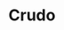 ---
layout: place
title: "Crudo"
permalink: /massachusetts/boston/crudo.html
stateAbbr: MA
stateName: Massachusetts
cityName: Boston
seo:
  name: "Crudo"
  type: Restaurant
  links: http://crudoboston.com/
description: "Sleek bi-level spot swathed in reclaimed barn wood serving creative sushi & Pan-Asian small plates. Crudo serves delicious sushi in Boston, Massachusetts. Try fresh Japanese dishes for a great dining experience. Available for takeout, delivery, lunch, and dinner."
place_id: ChIJXWEOK49w44kRd7d7F3skQJI
photos:
  - name: >-
      places/ChIJXWEOK49w44kRd7d7F3skQJI/photos/AeeoHcKToD1DQhao8tOHNVD7GQwrH9DvY5kkYkiY4XyhniV8xqL5NQnDlyaAGiBewItBo7mTHMAdYgYyKcCd004HvYqUe90fOixUzt291e5xUQSbSniQ4LLf-uzJxbExxGPPVymJis-EznF0Ku6bYxHnuTMOFmB1GvidaAk3SA8uP3mNRn5be0rLksunFgxCi0WGqAxy_S_eGl2njyAJ4qktoW9xMfgHUwNowgPonVvKu_z1xgIJAzlb_lHb_8d57FhyqSqj_npytobfUopLVMTnYBOerrZ3HYkTPqXaHBiCtc3pfA
    widthPx: 1024
    heightPx: 819
    authorAttributions:
      - displayName: Crudo
        uri: https://maps.google.com/maps/contrib/103313588831152075109
        photoUri: >-
          https://lh3.googleusercontent.com/a-/ALV-UjXeY3QhrYMxBFMPSkfiRVQspg_Gzm_uaw4aW-3uT-ejm53dFOM=s100-p-k-no-mo
    flagContentUri: >-
      https://www.google.com/local/imagery/report/?cb_client=maps_api_places.places_api&image_key=!1e10!2sAF1QipMkq26divI2nx3F7bYDU9zt5CcjnsLD6tgwoscS&hl=en-US
    googleMapsUri: >-
      https://www.google.com/maps/place//data=!3m4!1e2!3m2!1sAF1QipMkq26divI2nx3F7bYDU9zt5CcjnsLD6tgwoscS!2e10!4m2!3m1!1s0x89e3708f2b0e615d:0x9240247b177bb777
  - name: >-
      places/ChIJXWEOK49w44kRd7d7F3skQJI/photos/AeeoHcIzgnCAXY0NW6r9eCbjbtcGiklB4SobiCWgi15xD8cKIj8-cpd7-DD4-OxWDu0NLWLlpbXv7oHRZiZ9v4ROyAEF9jADevaCVUCsEwJQdAh5B-6zg50lvVgoNlxmipcRzEBWpTccnw8dRnpbtudLM2L5yR65h2ghKfXVaB9WMgDepUun8_sM5c7FB4PCVULHb4ORDsHjDWMiE1cba3omaU31twEJMpet-oOXuzM8SJrdxvD0ydtxWU-Ej9tcuDd_9uKVDubHO2h5q4y4cwmdI3MLrBO4c2nI2W8T8AXidI8xYw
    widthPx: 1024
    heightPx: 576
    authorAttributions:
      - displayName: Crudo
        uri: https://maps.google.com/maps/contrib/103313588831152075109
        photoUri: >-
          https://lh3.googleusercontent.com/a-/ALV-UjXeY3QhrYMxBFMPSkfiRVQspg_Gzm_uaw4aW-3uT-ejm53dFOM=s100-p-k-no-mo
    flagContentUri: >-
      https://www.google.com/local/imagery/report/?cb_client=maps_api_places.places_api&image_key=!1e10!2sAF1QipPhpFB9Y2qasRYDaYM_oA2EL_Z9lYMKbNWawr8Q&hl=en-US
    googleMapsUri: >-
      https://www.google.com/maps/place//data=!3m4!1e2!3m2!1sAF1QipPhpFB9Y2qasRYDaYM_oA2EL_Z9lYMKbNWawr8Q!2e10!4m2!3m1!1s0x89e3708f2b0e615d:0x9240247b177bb777
  - name: >-
      places/ChIJXWEOK49w44kRd7d7F3skQJI/photos/AeeoHcKSxj0n1ePKs1dyCYFltEr_RDgcAqgQ8I1Yr5ARXRpzTOY0Up8DXUNGQRAjfv5Y5JfPONlazYZs10WZ-mBA1fFIK9scnIomk43ZjKwHIvnPT_bXJFVZS--dJwOBLJ0QI0_sB5J2Rn_d0idNWgOujWGv4ne8CUatlLz8PRS0ueNDrk7gL0bCL7FWATKSZKKPrCogpBuR2QMiNmvIILZnShhPtVz-B2uw0XaVaLla8f3jMeQsu70toKxHIx7xhh2OIyIoMs0RyYUnt9AjtlfR4WwKa5-l87DgADzAUAAKliycQRqF4Bpm9rUZeYytn0yQIo63oqCA97a5MyBs3Ozwdg7aCYQEAGOflusu60ZhiN8QnYhjfYhnMfUSj1O0ykVbMoRrEpQp0FnKwZJQ4v07bhQKCQghymRJE2SctE5BDWxgiQ
    widthPx: 3072
    heightPx: 4080
    authorAttributions:
      - displayName: Jeremy Yowell
        uri: https://maps.google.com/maps/contrib/106556951592978288011
        photoUri: >-
          https://lh3.googleusercontent.com/a/ACg8ocLIvNiXXnlnA7a-7VkIoPkyQA-idajw2GKyEslgLsTxpIosHg=s100-p-k-no-mo
    flagContentUri: >-
      https://www.google.com/local/imagery/report/?cb_client=maps_api_places.places_api&image_key=!1e10!2sCIHM0ogKEICAgIC5i5bEBQ&hl=en-US
    googleMapsUri: >-
      https://www.google.com/maps/place//data=!3m4!1e2!3m2!1sCIHM0ogKEICAgIC5i5bEBQ!2e10!4m2!3m1!1s0x89e3708f2b0e615d:0x9240247b177bb777
  - name: >-
      places/ChIJXWEOK49w44kRd7d7F3skQJI/photos/AeeoHcID24xU-6E_we4O_Lttv3y6e4CgPIuchR5SGmcHukpwP0SdKJvuFlTfvl7X2r6YkkyGFrE7GZSN1iFPmUimg0ztviuLvWPknHI6vBeNTV2ppveWRrWbheKxtAsmxGQOgKxw-jHujmb6nttQ-m-dz0lj7Pqn_F2E6qmi9L5Gauk7gXtOCT3f_EIKUiJh41XBM3xU8Ps2YFUwe84yAKGa1a_fb9caTqBQitfbG7U2G26U4M_dTfvhMqewoXxGmCcTYxxjJvYyilUIloJV4d03vFb-opeuT-uCytgRwfg-KptgZfhkNQpVh4wGd_kLV-DSM6i16FcEzqUcY6Whi02hFvjtuEyoGBGcG9lY71FgrmjkEZ1RJF1P8L5DHrqp2QHL4qQIrEcmRs0y402c0hxb86YHzzDiXqEGpwZzbSrHlOhhww
    widthPx: 2688
    heightPx: 1512
    authorAttributions:
      - displayName: Dondré
        uri: https://maps.google.com/maps/contrib/111668653171555853804
        photoUri: >-
          https://lh3.googleusercontent.com/a-/ALV-UjW-w_1-Jhw6f_me1OmnW2L5GUeCpABtsxFeFZVM1IOL6tQPGwbMvQ=s100-p-k-no-mo
    flagContentUri: >-
      https://www.google.com/local/imagery/report/?cb_client=maps_api_places.places_api&image_key=!1e10!2sCIHM0ogKEICAgIDukdHoTQ&hl=en-US
    googleMapsUri: >-
      https://www.google.com/maps/place//data=!3m4!1e2!3m2!1sCIHM0ogKEICAgIDukdHoTQ!2e10!4m2!3m1!1s0x89e3708f2b0e615d:0x9240247b177bb777
  - name: >-
      places/ChIJXWEOK49w44kRd7d7F3skQJI/photos/AeeoHcIlNWs4cAkVOxvFYFJB8XfM9z2Lc2LDNb8-1H4YdEmrr-dQTNelKj12j9hAHbw-WdiLXK34b0xbHoHttNnCatMgIqJFG4UTGu4tgd5a5h7t0M_1U8-xolKvEO2OVREN4WroJoQrTblQh7CFlUcnMbKpGRHf5YsNZ4hwNg98Wtm-owfNLwFeXvfyIsCOSwjzKlcLLAzJuvinwJbNVxTd0No56cDXefgNQwfkX9fGRYmhqzyX8c9j4BrFmiQIQMkV0pEkBeXDCsi2AO92WyYKjb8FSqyyWIvGdM7Qz10b2SYfxhqWiCAJPWdWrY5bW9IQzVuUIBGMdFWdnqf9fXAyFIqzIxaVqfjANhByIlKsZMhCb52yy5kfZD8wWXqcRsvLZLMdWatnBFA2hpPoVngEpx6kV7uRzG_q7oz4sqyPXP64-g
    widthPx: 3024
    heightPx: 4032
    authorAttributions:
      - displayName: Taylor Overos
        uri: https://maps.google.com/maps/contrib/110056731948545133267
        photoUri: >-
          https://lh3.googleusercontent.com/a-/ALV-UjUfVnthaZInmRt2u6zHivj50PrIIge9zlKK8lDtHVHaQEWEQZxX=s100-p-k-no-mo
    flagContentUri: >-
      https://www.google.com/local/imagery/report/?cb_client=maps_api_places.places_api&image_key=!1e10!2sCIHM0ogKEICAgICpxNfrPg&hl=en-US
    googleMapsUri: >-
      https://www.google.com/maps/place//data=!3m4!1e2!3m2!1sCIHM0ogKEICAgICpxNfrPg!2e10!4m2!3m1!1s0x89e3708f2b0e615d:0x9240247b177bb777
  - name: >-
      places/ChIJXWEOK49w44kRd7d7F3skQJI/photos/AeeoHcKq0bSsMJEE-_oVBBbfphMmdG7j4bo1et3QBBCf3_GvbagHSq-lmohFdxpFdCv9vm4xz-sCdNhSZMkDWnV9gMipTlFWj6j6IgX3lihihc58Nkm3jGMm5Sf6MUEAAqHPPtYN4ZGjsYnVsFGPqUUQI9y5c8rE9EivwXnajxIZaZQvFvit6Qyya_TY-Z9ga-QD-qQJjDIs5Df67ns80tGKal6FSBM9DgdjoYka_SC4TgScClx3iDwuwcQ9gi3qms5PcXOAxFOysHtUAgV32TObRLC9sqN-TpFMXnQN0bAlcH8NCMqfrpejoHY8y_xBQtyC-AXJ_d8nKMJvPlvu6Fr49BhYoclSeMFgDCGIYAxCTEOpy90_s5Qg9bQpQaWhRMgQYmZnLzNrXvIoyohGBlXHJ8efTPdmq1e8YFuizyuSnknaLg
    widthPx: 3072
    heightPx: 4080
    authorAttributions:
      - displayName: Jeremy Yowell
        uri: https://maps.google.com/maps/contrib/106556951592978288011
        photoUri: >-
          https://lh3.googleusercontent.com/a/ACg8ocLIvNiXXnlnA7a-7VkIoPkyQA-idajw2GKyEslgLsTxpIosHg=s100-p-k-no-mo
    flagContentUri: >-
      https://www.google.com/local/imagery/report/?cb_client=maps_api_places.places_api&image_key=!1e10!2sCIHM0ogKEICAgIC5i5bERQ&hl=en-US
    googleMapsUri: >-
      https://www.google.com/maps/place//data=!3m4!1e2!3m2!1sCIHM0ogKEICAgIC5i5bERQ!2e10!4m2!3m1!1s0x89e3708f2b0e615d:0x9240247b177bb777
  - name: >-
      places/ChIJXWEOK49w44kRd7d7F3skQJI/photos/AeeoHcL3lOthVvD_I8Yx0NxxRGWJu1pvon2KaGmQFqbkwAIXIEiaDsDw3qgRM0TS08aI3TDxlquysamnNOy3uHJEywlp0-EVwmlhdNdQbR-kAofVpSmwXBrfz3fMtEc39AEnRwkLW5OAukK2XNXDnqZxu3vWZDpHsU3YnezfAt6aw-kDf-H_8O3KdGrQLqbb3xH_RT-J8l9SSGRVo_9Cc7tGwH5OV9_7EqFhQMJNgJvzQGv7xyp8hlRrXSknAmQgBKGNJiLbpRKmDwAGee3SHRSl1Go87-yHFfl-YMwa8yI6PHizRSjpUiAbxXPu9RxMcglIAzQxTXV5egUGWVdhs4q1H6YcWHlbf3uEf3eGT9iZMGoSIocigav0ijs3rt2gt5HPMCvZssgSTcm9Q9pZJ8Sy1iIW2Jk6_UUmnFjSuU4P8mwI0mGM
    widthPx: 3024
    heightPx: 4032
    authorAttributions:
      - displayName: M Alone
        uri: https://maps.google.com/maps/contrib/110987042903908227358
        photoUri: >-
          https://lh3.googleusercontent.com/a-/ALV-UjUUeG4u5RRhxe5BuvTknNuNr8J4Dh4hsiqMFcDODPi38ndW4uZF=s100-p-k-no-mo
    flagContentUri: >-
      https://www.google.com/local/imagery/report/?cb_client=maps_api_places.places_api&image_key=!1e10!2sCIHM0ogKEICAgICOwZuexwE&hl=en-US
    googleMapsUri: >-
      https://www.google.com/maps/place//data=!3m4!1e2!3m2!1sCIHM0ogKEICAgICOwZuexwE!2e10!4m2!3m1!1s0x89e3708f2b0e615d:0x9240247b177bb777
  - name: >-
      places/ChIJXWEOK49w44kRd7d7F3skQJI/photos/AeeoHcJuvieqlXUL7gWCUjUo58Of7kuZD0jGNGJRuMxdU6CZnS7gPjGW4hu25Kt7uFGGm01XMs9_s6pAn3FozUJRuIBPcneUFMBoSjS9JVdlWixyi8Wm7YtNknVTqkn_XGi0dMMSwDPzVbaWC2Zr7YmT3JsH-4fu6MvN6oOpkRGRdEWzDbTEwak8zNa54m10sDAGKVsKY-5B2TpAp2ln2GM8GBYNRB-id6KpDkJSxqzpoMnT8jb-GRk45P1YKixa-N8D55eGDwht2I7ofNmS0xjVD5HkBfHf3uZdD02y1ggo7tESvu0giHrLgqvrWuTNl8ovBDSEO2dIz62_y_vFDGrJo1NWiSvG03S0y1_HGBOCtAKAAPdCS1y-6PRcXKVG3CFmvtvNxYhdmnAwryN6kVQulw4Wm923kD4R__sBRIaNdip-BNRv
    widthPx: 4032
    heightPx: 3024
    authorAttributions:
      - displayName: Gino Filicetti
        uri: https://maps.google.com/maps/contrib/100902895376853011666
        photoUri: >-
          https://lh3.googleusercontent.com/a-/ALV-UjVVqRKLTcFvRjCktbxv_QsBIEPSr7WPRCO78Os0rsQgR7YY2xQ=s100-p-k-no-mo
    flagContentUri: >-
      https://www.google.com/local/imagery/report/?cb_client=maps_api_places.places_api&image_key=!1e10!2sCIHM0ogKEICAgICxpJmJ2gE&hl=en-US
    googleMapsUri: >-
      https://www.google.com/maps/place//data=!3m4!1e2!3m2!1sCIHM0ogKEICAgICxpJmJ2gE!2e10!4m2!3m1!1s0x89e3708f2b0e615d:0x9240247b177bb777
  - name: >-
      places/ChIJXWEOK49w44kRd7d7F3skQJI/photos/AeeoHcIvXi5ZwVC0f1bUiEEG1ZuNstqloaljYal1JPnAavDatzQewOrjnZId6g4ZrMNJ7RBLn22MQbWOtDjyelipJ1hXNjSzQvwpQFk2QKOwk_13Feexcoy2dUEUuSlDC1pcMgBmNMcC_kmVRNaYc5JshUmgwPXKf-BV5w6-74elh0VX3r_eK6VbMdaXUfYuxpuqBwvFFXOt_FBZF4JWqQpn8pyvZTCaAYomBJ-AfiSPBoFxflBq7BjbE5E6j7APWUzkhFEHdDHCtuQXitOGYO--KlS0DBsagNxkn8Y-z6rXhfqcd14FWYjTRsTR4aDIxKXhWtQVUPBuLrfME9DP3ltjY1_igoDTw4YXCmCpWtz5h7HiJnDnYYjzZjXtutjdcSfsq5CzctA68QYDGuiqzK4-QPtAxYWwM_h8OjDrZwIU3SLTB7XM
    widthPx: 4032
    heightPx: 3024
    authorAttributions:
      - displayName: Michelle Cao
        uri: https://maps.google.com/maps/contrib/107185741218765285145
        photoUri: >-
          https://lh3.googleusercontent.com/a/ACg8ocIoRGAdx-aiDpunYKsJACE_TgeVZUaB7kWDdWWqc5fJ29jjVn4=s100-p-k-no-mo
    flagContentUri: >-
      https://www.google.com/local/imagery/report/?cb_client=maps_api_places.places_api&image_key=!1e10!2sCIHM0ogKEICAgID5qrSezwE&hl=en-US
    googleMapsUri: >-
      https://www.google.com/maps/place//data=!3m4!1e2!3m2!1sCIHM0ogKEICAgID5qrSezwE!2e10!4m2!3m1!1s0x89e3708f2b0e615d:0x9240247b177bb777
  - name: >-
      places/ChIJXWEOK49w44kRd7d7F3skQJI/photos/AeeoHcKozrC_GaGNne19TVBkVHUj4cHd7hKtoIIWBIMlcjcbnU0sybu6JtkTbLituzdBXUYUUGiJbvSgSw1JEVrrM68TGiYBhqWxDteUzPBUSR8laUvg5PuFK4PepyUiXMZcqtKWZinHKxk78qOh6bCjmJFOLEJFrsqFhypEWFLBUMgJDeorppg-YnLzUmn1qmRa1gJn86uk53tFik5FIT8VY78HTKm-RzDCuhIj4RTX6etEGw5yyiCSXXzWqtkweP8bv-BGgw00cqDblyJvGuMF4r4quBCwd5mpliqsLChZjjd-JiKaITCS1Cjrdjx8QUmD9cFpaMOXyu9Tqcq20WiB4m8UUKdpfv5Y3JPauYARd2dzyCjagcdVVx8VBHyCcjK-eEdYzpMqNjGCduQqqskIXZqfbNEra0eA9SfFdXFUkjRaMqHM
    widthPx: 3072
    heightPx: 4080
    authorAttributions:
      - displayName: Jeremy Yowell
        uri: https://maps.google.com/maps/contrib/106556951592978288011
        photoUri: >-
          https://lh3.googleusercontent.com/a/ACg8ocLIvNiXXnlnA7a-7VkIoPkyQA-idajw2GKyEslgLsTxpIosHg=s100-p-k-no-mo
    flagContentUri: >-
      https://www.google.com/local/imagery/report/?cb_client=maps_api_places.places_api&image_key=!1e10!2sCIHM0ogKEICAgIC5i5bEuQE&hl=en-US
    googleMapsUri: >-
      https://www.google.com/maps/place//data=!3m4!1e2!3m2!1sCIHM0ogKEICAgIC5i5bEuQE!2e10!4m2!3m1!1s0x89e3708f2b0e615d:0x9240247b177bb777
address: 78 Salem St, Boston, MA 02113, USA
street: 78 Salem St
city: Boston
state: MA
zip: '02113'
country: USA
neighborhood: North End
latitude: '42.363685'
longitude: '-71.055912'
accessibility_options:
  wheelchairAccessibleEntrance: true
  wheelchairAccessibleRestroom: true
  wheelchairAccessibleSeating: true
business_status: OPERATIONAL
name: Crudo
google_maps_links:
  directionsUri: >-
    https://www.google.com/maps/dir//''/data=!4m7!4m6!1m1!4e2!1m2!1m1!1s0x89e3708f2b0e615d:0x9240247b177bb777!3e0
  placeUri: https://maps.google.com/?cid=10538463239140521847
  writeAReviewUri: >-
    https://www.google.com/maps/place//data=!4m3!3m2!1s0x89e3708f2b0e615d:0x9240247b177bb777!12e1
  reviewsUri: >-
    https://www.google.com/maps/place//data=!4m4!3m3!1s0x89e3708f2b0e615d:0x9240247b177bb777!9m1!1b1
  photosUri: >-
    https://www.google.com/maps/place//data=!4m3!3m2!1s0x89e3708f2b0e615d:0x9240247b177bb777!10e5
primary_type: Japanese Restaurant
opening_hours:
  regular: null
  current: null
secondary_opening_hours:
  regular:
    weekdayDescriptions: null
    type: null
  current:
    weekdayDescriptions: null
    type: null
phone: (617) 367-6500
price_level: PRICE_LEVEL_EXPENSIVE
price_range: $30 &ndash; $50
rating: '4.2'
rating_count: 294
website: http://crudoboston.com/
reviews:
  - name: >-
      places/ChIJXWEOK49w44kRd7d7F3skQJI/reviews/ChdDSUhNMG9nS0VJQ0FnTUR3cG9qYzhBRRAB
    relativePublishTimeDescription: 2 weeks ago
    rating: 5
    text:
      text: >-
        This little sushi joint has some tantalizing and beautiful food. The
        presentation of each dish is like an elegant masterpiece. The place is
        bustling with great food, music, and bar drinks. The atmosphere there is
        a great place to bring a date to. You will be satisfied.
      languageCode: en
    originalText:
      text: >-
        This little sushi joint has some tantalizing and beautiful food. The
        presentation of each dish is like an elegant masterpiece. The place is
        bustling with great food, music, and bar drinks. The atmosphere there is
        a great place to bring a date to. You will be satisfied.
      languageCode: en
    authorAttribution:
      displayName: J J
      uri: https://www.google.com/maps/contrib/107543251831978039785/reviews
      photoUri: >-
        https://lh3.googleusercontent.com/a/ACg8ocKLRLoHfyXqOd8uVqguZAwS1ebERZEGJt-mtuxnrjmsU4JMvQ=s128-c0x00000000-cc-rp-mo-ba3
    publishTime: '2025-03-25T15:14:50.140022Z'
    flagContentUri: >-
      https://www.google.com/local/review/rap/report?postId=ChdDSUhNMG9nS0VJQ0FnTUR3cG9qYzhBRRAB&d=17924085&t=1
    googleMapsUri: >-
      https://www.google.com/maps/reviews/data=!4m6!14m5!1m4!2m3!1sChdDSUhNMG9nS0VJQ0FnTUR3cG9qYzhBRRAB!2m1!1s0x89e3708f2b0e615d:0x9240247b177bb777
  - name: >-
      places/ChIJXWEOK49w44kRd7d7F3skQJI/reviews/ChZDSUhNMG9nS0VJQ0FnSURGaXJLZFl3EAE
    relativePublishTimeDescription: a year ago
    rating: 3
    text:
      text: >-
        Mediocre and overpriced sushi spot in North End.


        A sushi restaurant under Greek ownership  in North End initially seemed
        a bit out of place. Its jarring divergence from the locale’s culinary
        identity was interesting, but at the same time, I was a bit skeptical of
        the quality of sushi they serve. With typical bar decors and thumping
        bit remix tunes, it had similar vibe as other small bars in North End,
        but unfortunately, it failed to deliver.


        For the appetizers, I had the pop rock shrimp and the shrimp tacos which
        seemed to be one of the most popular choices. The shrimp, however, was
        heavily salted. Thankfully, the salmon tacos were well-balanced. It felt
        like a mix of poke and Mexican bowls, but even this dish felt overpriced
        given its portion and composition.


        The Geisha Girl and Cru-Oh! Lasagna sushi rolls both sounded promising
        but delivered a disappointing palate experience. They felt uninspired,
        especially when stacked against other sushi places I've frequented in
        Boston. Small portions and scarce toppings coupled with the fact that
        the sushi rice tasted like it was cooked some time ago made them one of
        the worst rolls I’ve had in the city.


        Now, I understand why even the locals shy away from this place.
        Overpriced and mediocre sushi spots just feels like a waste of space in
        North End. If you’re craving for sushi, I’d recommend going elsewhere.
      languageCode: en
    originalText:
      text: >-
        Mediocre and overpriced sushi spot in North End.


        A sushi restaurant under Greek ownership  in North End initially seemed
        a bit out of place. Its jarring divergence from the locale’s culinary
        identity was interesting, but at the same time, I was a bit skeptical of
        the quality of sushi they serve. With typical bar decors and thumping
        bit remix tunes, it had similar vibe as other small bars in North End,
        but unfortunately, it failed to deliver.


        For the appetizers, I had the pop rock shrimp and the shrimp tacos which
        seemed to be one of the most popular choices. The shrimp, however, was
        heavily salted. Thankfully, the salmon tacos were well-balanced. It felt
        like a mix of poke and Mexican bowls, but even this dish felt overpriced
        given its portion and composition.


        The Geisha Girl and Cru-Oh! Lasagna sushi rolls both sounded promising
        but delivered a disappointing palate experience. They felt uninspired,
        especially when stacked against other sushi places I've frequented in
        Boston. Small portions and scarce toppings coupled with the fact that
        the sushi rice tasted like it was cooked some time ago made them one of
        the worst rolls I’ve had in the city.


        Now, I understand why even the locals shy away from this place.
        Overpriced and mediocre sushi spots just feels like a waste of space in
        North End. If you’re craving for sushi, I’d recommend going elsewhere.
      languageCode: en
    authorAttribution:
      displayName: Jea Kim
      uri: https://www.google.com/maps/contrib/117730837401207768949/reviews
      photoUri: >-
        https://lh3.googleusercontent.com/a-/ALV-UjWwKV1KDmKWV1nfFpDkm8UJG2u1w2QEXIRnFg5lfgWSH3TlXdzMoQ=s128-c0x00000000-cc-rp-mo-ba7
    publishTime: '2023-11-05T06:58:28.489829Z'
    flagContentUri: >-
      https://www.google.com/local/review/rap/report?postId=ChZDSUhNMG9nS0VJQ0FnSURGaXJLZFl3EAE&d=17924085&t=1
    googleMapsUri: >-
      https://www.google.com/maps/reviews/data=!4m6!14m5!1m4!2m3!1sChZDSUhNMG9nS0VJQ0FnSURGaXJLZFl3EAE!2m1!1s0x89e3708f2b0e615d:0x9240247b177bb777
  - name: >-
      places/ChIJXWEOK49w44kRd7d7F3skQJI/reviews/ChZDSUhNMG9nS0VJQ0FnSUR1a1pHRGZ3EAE
    relativePublishTimeDescription: 2 years ago
    rating: 5
    text:
      text: >-
        I stumbled upon this restaurant hungry and hot. It was happy hour so I
        decided to give it a try. I'll give Crudo five stars for sure, excellent
        presentation on all the dishes, excellent sushi, excellent selection and
        the brunch special also known as happy hour was a pretty good deal. Our
        server was excellent he was very cool and attentive.
      languageCode: en
    originalText:
      text: >-
        I stumbled upon this restaurant hungry and hot. It was happy hour so I
        decided to give it a try. I'll give Crudo five stars for sure, excellent
        presentation on all the dishes, excellent sushi, excellent selection and
        the brunch special also known as happy hour was a pretty good deal. Our
        server was excellent he was very cool and attentive.
      languageCode: en
    authorAttribution:
      displayName: Dondré
      uri: https://www.google.com/maps/contrib/111668653171555853804/reviews
      photoUri: >-
        https://lh3.googleusercontent.com/a-/ALV-UjW-w_1-Jhw6f_me1OmnW2L5GUeCpABtsxFeFZVM1IOL6tQPGwbMvQ=s128-c0x00000000-cc-rp-mo-ba6
    publishTime: '2022-08-22T23:52:23.627469Z'
    flagContentUri: >-
      https://www.google.com/local/review/rap/report?postId=ChZDSUhNMG9nS0VJQ0FnSUR1a1pHRGZ3EAE&d=17924085&t=1
    googleMapsUri: >-
      https://www.google.com/maps/reviews/data=!4m6!14m5!1m4!2m3!1sChZDSUhNMG9nS0VJQ0FnSUR1a1pHRGZ3EAE!2m1!1s0x89e3708f2b0e615d:0x9240247b177bb777
  - name: >-
      places/ChIJXWEOK49w44kRd7d7F3skQJI/reviews/ChdDSUhNMG9nS0VJQ0FnSUM1aTViRTZRRRAB
    relativePublishTimeDescription: a year ago
    rating: 4
    text:
      text: >-
        Tried out Crudo after a festive day trip to Salem in October with
        friends. We got the sushi boat and split some sake - which I'd
        definitely recommend for groups. I've had better sushi elsewhere, but
        there were tons of options and the quality was good. We had a fun time.
      languageCode: en
    originalText:
      text: >-
        Tried out Crudo after a festive day trip to Salem in October with
        friends. We got the sushi boat and split some sake - which I'd
        definitely recommend for groups. I've had better sushi elsewhere, but
        there were tons of options and the quality was good. We had a fun time.
      languageCode: en
    authorAttribution:
      displayName: Jeremy Yowell
      uri: https://www.google.com/maps/contrib/106556951592978288011/reviews
      photoUri: >-
        https://lh3.googleusercontent.com/a/ACg8ocLIvNiXXnlnA7a-7VkIoPkyQA-idajw2GKyEslgLsTxpIosHg=s128-c0x00000000-cc-rp-mo-ba7
    publishTime: '2023-10-17T04:21:34.067472Z'
    flagContentUri: >-
      https://www.google.com/local/review/rap/report?postId=ChdDSUhNMG9nS0VJQ0FnSUM1aTViRTZRRRAB&d=17924085&t=1
    googleMapsUri: >-
      https://www.google.com/maps/reviews/data=!4m6!14m5!1m4!2m3!1sChdDSUhNMG9nS0VJQ0FnSUM1aTViRTZRRRAB!2m1!1s0x89e3708f2b0e615d:0x9240247b177bb777
  - name: >-
      places/ChIJXWEOK49w44kRd7d7F3skQJI/reviews/ChdDSUhNMG9nS0VJQ0FnSURaNjVpNXV3RRAB
    relativePublishTimeDescription: a year ago
    rating: 4
    text:
      text: >-
        Upon walking in, we were greeted by the lovely host. She, the food
        runner and our server all made sure we were well taken care of. The
        prices are reasonable for the good quality of food that you’re getting.
        However, one major downside of our dinning experience was the fact that
        our food took a long time to come out. But, I will chalk this up to
        being super hungry and it being a Friday night. I would still definitely
        recommend!
      languageCode: en
    originalText:
      text: >-
        Upon walking in, we were greeted by the lovely host. She, the food
        runner and our server all made sure we were well taken care of. The
        prices are reasonable for the good quality of food that you’re getting.
        However, one major downside of our dinning experience was the fact that
        our food took a long time to come out. But, I will chalk this up to
        being super hungry and it being a Friday night. I would still definitely
        recommend!
      languageCode: en
    authorAttribution:
      displayName: Massoki Maka
      uri: https://www.google.com/maps/contrib/109764122832965321040/reviews
      photoUri: >-
        https://lh3.googleusercontent.com/a/ACg8ocKBthzMtlar3VwNuOeQGWgceOVCSA2Pj73oDkg6ZF0AzFxa6w=s128-c0x00000000-cc-rp-mo-ba3
    publishTime: '2023-10-08T01:11:43.950935Z'
    flagContentUri: >-
      https://www.google.com/local/review/rap/report?postId=ChdDSUhNMG9nS0VJQ0FnSURaNjVpNXV3RRAB&d=17924085&t=1
    googleMapsUri: >-
      https://www.google.com/maps/reviews/data=!4m6!14m5!1m4!2m3!1sChdDSUhNMG9nS0VJQ0FnSURaNjVpNXV3RRAB!2m1!1s0x89e3708f2b0e615d:0x9240247b177bb777
parking_options: null
payment_options:
  acceptsCreditCards: true
  acceptsDebitCards: true
  acceptsCashOnly: false
  acceptsNfc: true
allow_dogs: null
curbside_pickup: null
delivery: true
dine_in: true
good_for_children: false
good_for_groups: true
good_for_sports: false
live_music: false
menu_for_children: false
outdoor_seating: false
reservable: true
restroom: true
serves_beer: true
serves_breakfast: false
serves_brunch: false
serves_cocktails: true
serves_coffee: null
serves_dinner: true
serves_dessert: true
serves_lunch: true
serves_vegetarian_food: null
serves_wine: true
takeout: true
summary: >-
  Sleek bi-level spot swathed in reclaimed barn wood serving creative sushi &
  Pan-Asian small plates.

---